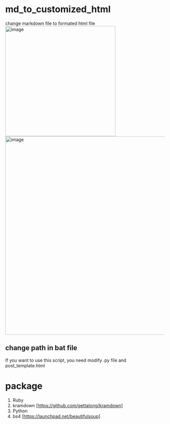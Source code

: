 # md_to_customized_html
change markdown file to formated html file
<img width="348" alt="image" src="https://github.com/user-attachments/assets/aa8704e6-b2fe-4c3e-8d0b-5d18b19c54bf" />
<img width="627" alt="image" src="https://github.com/user-attachments/assets/458cdc1e-88a4-441c-bb48-f20f811e8275" />

## change path in bat file
If you want to use this script, you need modify .py file and post_template.html

# package
1. Ruby
2. kramdown [https://github.com/gettalong/kramdown]
3. Python 
4. bs4 [https://launchpad.net/beautifulsoup]
